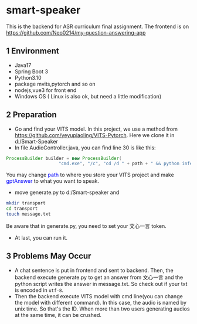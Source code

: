 # smart-speaker
This is the backend for ASR curriculum final assignment. The frontend is on https://github.com/Neo0214/my-question-answering-app
## 1 Environment
- Java17
- Spring Boot 3
- Python3.10
- package mvits,pytorch and so on
- nodejs,vue3 for front end
- Windows OS ( Linux is also ok, but need a little modification) 

## 2 Preparation

- Go and find your VITS model. In this project, we use a method from <https://github.com/yeyupiaoling/VITS-Pytorch>. Here we clone it in d:/Smart-Speaker
- In file AudioController.java, you can find line 30 is like this:

```java
ProcessBuilder builder = new ProcessBuilder(
                    "cmd.exe", "/c", "cd /d " + path + " && python infer.py --text=\"" + gptAnswer + "\" --language=普通话 --spk=标准女声");
```

You may change <font color=Blue>path</font> to where you store your VITS project and make <font color=Blue>gptAnswer</font> to what you want to speak.

- move generate.py to d:/Smart-speaker and 

```bash
mkdir transport
cd transport
touch message.txt
```

Be aware that in generate.py, you need to set your 文心一言 token.

- At last, you can run it.

## 3 Problems May Occur

- A chat sentence is put in frontend and sent to backend. Then, the backend execute generate.py to get an answer from 文心一言 and the python script writes the answer in message.txt. So check out if your txt is encoded in `utf-8`.
- Then the backend execute VITS model with cmd line(you can change the model with different command). In this case, the audio is named by unix time. So that's the ID. When more than two users generating audios at the same time, it can be crushed.
